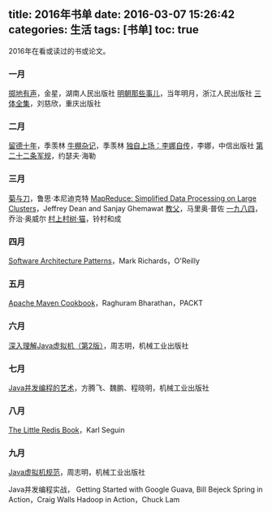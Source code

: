 title: 2016年书单
date: 2016-03-07 15:26:42
categories: 生活
tags: [书单]
toc: true
---

2016年在看或读过的书或论文。

### 一月

[掷地有声](https://book.douban.com/subject/24845284/)，金星，湖南人民出版社
[明朝那些事儿](https://book.douban.com/subject/7163250/)，当年明月，浙江人民出版社
[三体全集](https://book.douban.com/subject/6518605/)，刘慈欣，重庆出版社

### 二月

[留德十年](https://book.douban.com/subject/4250782/)，季羡林
[牛棚杂记](https://book.douban.com/subject/4704811/)，季羡林
[独自上场：李娜自传](https://book.douban.com/subject/11507862/)，李娜，中信出版社
[第二十二条军规](https://book.douban.com/subject/10554709/)，约瑟夫·海勒

### 三月

[菊与刀](https://book.douban.com/subject/1022238/)，鲁思·本尼迪克特
[MapReduce: Simplified Data Processing on Large Clusters](http://static.googleusercontent.com/media/research.google.com/en//archive/mapreduce-osdi04.pdf)，Jeffrey Dean and Sanjay Ghemawat
[教父](https://book.douban.com/subject/25762009/)，马里奥·普佐
[一九八四](http://book.douban.com/subject/1858576/)，乔治·奥威尔
[村上村树·猫](http://book.douban.com/subject/24838896/)，铃村和成

### 四月

[Software Architecture Patterns](http://www.oreilly.com/programming/free/software-architecture-patterns.csp)，Mark Richards，O'Reilly

### 五月

[Apache Maven Cookbook](https://www.packtpub.com/application-development/apache-maven-cookbook)，Raghuram Bharathan，PACKT

### 六月

[深入理解Java虚拟机（第2版）](https://book.douban.com/subject/24722612/)，周志明，机械工业出版社

### 七月

[Java并发编程的艺术](https://book.douban.com/subject/26591326/)，方腾飞、魏鹏、程晓明，机械工业出版社 

### 八月

[The Little Redis Book](http://openmymind.net/2012/1/23/The-Little-Redis-Book/)，Karl Seguin

### 九月

[Java虚拟机规范](https://book.douban.com/subject/25792515/)，周志明，机械工业出版社

Java并发编程实战，
Getting Started with Google Guava, Bill Bejeck
Spring in Action，Craig Walls
Hadoop in Action，Chuck Lam